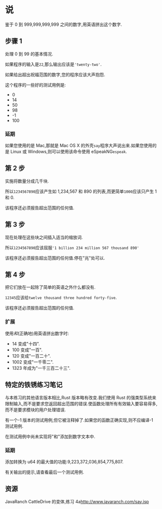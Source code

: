 # 说

鉴于 0 到 999,999,999,999 之间的数字,用英语拼出这个数字.

## 步骤 1

处理 0 到 99 的基本情况.

如果程序的输入是`22`,那么输出应该是`'twenty-two'`.

如果给出超出祝福范围的数字,您的程序应该大声抱怨.

这个程序的一些好的测试用例是:

- 0
- 14
- 50
- 98
- \-1
- 100

### 延期

如果您使用的是 Mac,那就是 Mac OS X 的外壳`say`程序大声说出来.如果您使用的是 Linux 或 Windows,则可以使用该命令使用 eSpeakNG`espeak`.

## 第 2 步

实施将数量分成几千块.

所以`1234567890`应该产生如 1,234,567 和 890 的列表,而更简单`1000`应该只产生 1 和 0.

该程序还必须报告超出范围的任何值.

## 第 3 步

现在处理在这些块之间插入适当的缩放词.

所以`1234567890`应该屈服`'1 billion 234 million 567 thousand 890'`

该程序还必须报告超出范围的任何值.停在"兆"处可以.

## 第 4 步

把它们放在一起除了简单的英语之外什么都没有.

`12345`应该给`twelve thousand three hundred forty-five`.

该程序还必须报告超出范围的任何值.

### 扩展

使用*和*(正确地)用英语拼出数字时:

- 14 变成"十四".
- 100 变成"一百".
- 120 变成"一百二十".
- 1002 变成"一千零二".
- 1323 年成为"一千三百二十三".

## 特定的铁锈练习笔记

与本练习的其他语言版本相比,Rust 版本略有改变.我们使用 Rust 的强类型系统来限制输入,而不是要求您返回超出范围的错误.使函数处理所有有效输入要容易得多,而不是要求模块的用户处理错误.

有一个-1 版本的测试用例,但它被注释掉了.如果您的函数正确实现,则不应编译-1 测试用例.

在测试用例中尚未实现将"和"添加到数字文本中.

### 延期

添加转换为 u64 的最大值的功能:9,223,372,036,854,775,807.

有关输出的提示,请查看最后一个测试用例.

[help-page]: https://exercism.io/tracks/rust/learning
[modules]: https://doc.rust-lang.org/book/2018-edition/ch07-00-modules.html
[cargo]: https://doc.rust-lang.org/book/2018-edition/ch14-00-more-about-cargo.html
[rust-tests]: https://doc.rust-lang.org/book/2018-edition/ch11-02-running-tests.html

## 资源

JavaRanch CattleDrive 的变体,练习 4a<http://www.javaranch.com/say.jsp>
